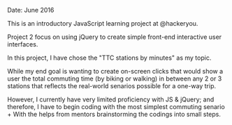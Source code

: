 Date: June 2016

This is an introductory JavaScript learning project at @hackeryou.

Project 2 focus on using jQuery to create simple front-end interactive user interfaces.

In this project, I have chose the "TTC stations by minutes" as my topic. 

While my end goal is wanting to create on-screen clicks that would show a user the total commuting time (by biking or walking) in between any 2 or 3 stations that reflects the real-world senarios possible for a one-way trip.

However, I currently have very limited proficiency with JS & jQuery; and therefore, I have to begin coding with the most simplest commuting senario + With the helps from mentors brainstorming the codings into small steps. 
